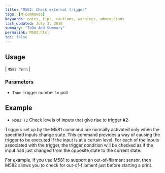 ```yaml
---
title: "M582: Check external trigger" 
tags: [M-Commands]
keywords: notes, tips, cautions, warnings, admonitions
last_updated: July 3, 2016
summary: "ToDo Add Summary"
permalink: M582.html
toc: false
---
```



## Usage ##

| `M582 Tnnn` |

### Parameters ###
 
+ `Tnnn` Trigger number to poll

## Example ##

+ `M582 T2` Check levels of inputs that give rise to trigger #2

Triggers set up by the M581 command are normally activated only when the specified inputs change state. This command provides a way of causing the trigger to be executed if the input is at a certain level. For each of the inputs associated with the trigger, the trigger condition will be checked as if the input had just changed from the opposite state to the current state.

For example, if you use M581 to support an out-of-filament sensor, then M582 allows you to check for out-of-filament just before starting a print.
